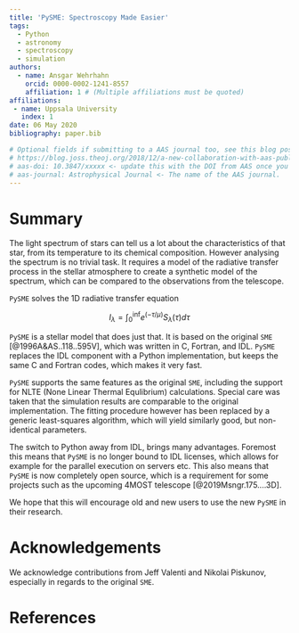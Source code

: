```yaml
---
title: 'PySME: Spectroscopy Made Easier'
tags:
  - Python
  - astronomy
  - spectroscopy
  - simulation
authors:
  - name: Ansgar Wehrhahn
    orcid: 0000-0002-1241-8557
    affiliation: 1 # (Multiple affiliations must be quoted)
affiliations:
 - name: Uppsala University
   index: 1
date: 06 May 2020
bibliography: paper.bib

# Optional fields if submitting to a AAS journal too, see this blog post:
# https://blog.joss.theoj.org/2018/12/a-new-collaboration-with-aas-publishing
# aas-doi: 10.3847/xxxxx <- update this with the DOI from AAS once you know it.
# aas-journal: Astrophysical Journal <- The name of the AAS journal.
---
```


# Summary

The light spectrum of stars can tell us a lot about the characteristics of that
star, from its temperature to its chemical composition. However analysing the
spectrum is no trivial task. It requires a model of the radiative transfer
process in the stellar atmosphere to create a synthetic model of the spectrum,
which can be compared to the observations from the telescope.

`PySME` solves the 1D radiative transfer equation 

$$ I_\lambda = \int_0^\inf e^(-\tau / \mu) S_\lambda(\tau) d\tau
$$

`PySME` is a stellar model that does just that. It is based on the original
`SME` [@1996A&AS..118..595V], which was written in C, Fortran, and IDL.
`PySME` replaces the IDL component with a Python implementation, but keeps
the same C and Fortran codes, which makes it very fast.

`PySME` supports the same features as the original `SME`, including the support
for NLTE (None Linear Thermal Equlibrium) calculations.
Special care was taken that the simulation results are comparable to the original implementation.
The fitting procedure however has been replaced by a generic least-squares algorithm,
which will yield similarly good, but non-identical parameters.

The switch to Python away from IDL, brings many advantages. Foremost this
means that `PySME` is no longer bound to IDL licenses, which allows for
example for the parallel execution on servers etc. This also means that
`PySME` is now completely open source, which is a requirement for some
projects such as the upcoming 4MOST telescope [@2019Msngr.175....3D].

We hope that this will encourage old and new users to use the new `PySME`
in their research.

# Acknowledgements

We acknowledge contributions from Jeff Valenti and Nikolai Piskunov, especially in regards
to the original `SME`.

# References